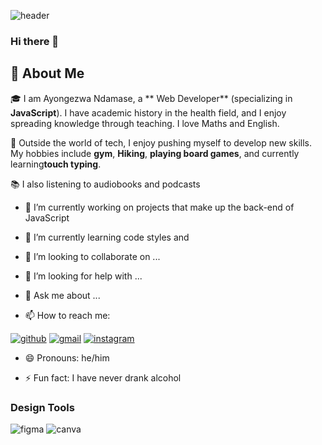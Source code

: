 ![header](https://github.com/TheCyberAyo/TheCyberAyo/assets/104082697/8ee020e2-9cda-4c37-9f64-15959ccbd267)

### Hi there 👋

## 🚀 About Me

🎓 I am Ayongezwa Ndamase, a ** Web Developer** (specializing in **JavaScript**). I have academic history in the health field, and I enjoy spreading knowledge through teaching. I love Maths and English.


🎸 Outside the world of tech, I enjoy pushing myself to develop new skills. My hobbies include **gym**, **Hiking**, **playing board games**, and currently learning**touch typing**.

📚 I also listening to audiobooks and podcasts

- 🔭 I’m currently working on projects that make up the back-end of JavaScript
- 🌱 I’m currently learning code styles and 
- 👯 I’m looking to collaborate on ...
- 🤔 I’m looking for help with ...
- 💬 Ask me about ...


- 📫 How to reach me:

[![github](https://img.shields.io/badge/GitHub-000000?style=for-the-badge&logo=GitHub&logoColor=white)](https://github.com/thecyberayoh)
[![gmail](https://img.shields.io/badge/Gmail-D14836?style=for-the-badge&logo=Gmail&logoColor=white)](mailto:https://github.com/)
[![instagram](https://img.shields.io/badge/Instagram-E4405F?style=for-the-badge&logo=instagram&logoColor=white)](https://www.instagram.com/ayongezwah/)

- 😄 Pronouns: he/him

- ⚡ Fun fact: I have never drank alcohol

### Design Tools
![figma](https://img.shields.io/badge/figma-000000?style=for-the-badge&logo=figma&logoColor=white)
![canva](https://img.shields.io/badge/canva-00C4CC?style=for-the-badge&logo=canva&logoColor=white)


